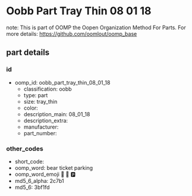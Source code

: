 # Oobb Part Tray Thin 08 01 18  

note: This is part of OOMP the Oopen Organization Method For Parts. For more details: https://github.com/oomlout/oomp_base

##  part details





### id
* oomp_id: oobb_part_tray_thin_08_01_18
  * classification: oobb
  * type: part
  * size: tray_thin
  * color: 
  * description_main: 08_01_18
  * description_extra: 
  * manufacturer: 
  * part_number: 

### other_codes
* short_code: 
* oomp_word: bear ticket parking
* oomp_word_emoji :bear: :ticket: :parking:
* md5_6_alpha: 2c7b1
* md5_6: 3bf1fd